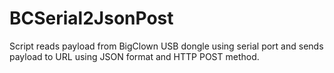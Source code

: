 # BCSerial2JsonPost
Script reads payload from BigClown USB dongle using serial port and sends payload to URL using JSON format and HTTP POST method.
